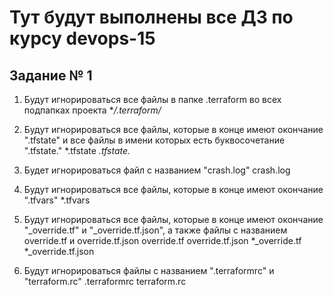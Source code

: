 # Тут будут выполнены все ДЗ по курсу devops-15

## Задание № 1

1. Будут игнорироваться все файлы в папке .terraform во всех подпапках проекта 
 **/.terraform/*

2. Будут игнорироваться все файлы, которые в конце имеют окончание ".tfstate" и все файлы в имени которых есть буквосочетание ".tfstate." 
*.tfstate
 *.tfstate.*

3. Будет игнорироваться файл с названием "crash.log"
 crash.log

4. Будут игнорироваться все файлы, которые в конце имеют окончание ".tfvars"
 *.tfvars

5. Будут игнорироваться все файлы, которые в конце имеют окончание  "_override.tf" и "_override.tf.json", а также файлы с названием override.tf и override.tf.json
 override.tf
 override.tf.json
 *_override.tf
 *_override.tf.json

6. Будут игнорироваться файлы c названием ".terraformrc" и "terraform.rc"
 .terraformrc
 terraform.rc



